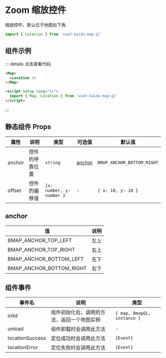 # Zoom 缩放控件

缩放控件，默认位于地图右下角

```ts
import { Location } from 'vue3-baidu-map-gl'
```

## 组件示例

<div>
  <Map>
    <Location @onLocationSuccess="handleSuccess" @onLocationError="handleSuccess"/>
  </Map>
</div>

<script setup>
  function handleSuccess(e){
    console.log(e)
  }
</script>

::: details 点击查看代码

<!-- prettier-ignore -->
```html
<Map>
  <Location />
</Map>

<script setup lang="ts">
  import { Map, Location } from 'vue3-baidu-map-gl'
</script>
```

:::

## 静态组件 Props

| 属性   | 说明           | 类型                      | 可选值            | 默认值                     |
| ------ | -------------- | ------------------------- | ----------------- | -------------------------- |
| anchor | 控件的停靠位置 | `string`                  | [anchor](#anchor) | `BMAP_ANCHOR_BOTTOM_RIGHT` |
| offset | 控件的偏移值   | `{x: number, y: number }` | -                 | `{ x: 18, y: 18 }`         |

## anchor

| 值                       | 说明 |
| ------------------------ | ---- |
| BMAP_ANCHOR_TOP_LEFT     | 左上 |
| BMAP_ANCHOR_TOP_RIGHT    | 右上 |
| BMAP_ANCHOR_BOTTOM_LEFT  | 左下 |
| BMAP_ANCHOR_BOTTOM_RIGHT | 右下 |

## 组件事件

| 事件名          | 说明                                       | 类型                        |
| --------------- | ------------------------------------------ | --------------------------- |
| initd           | 组件初始化后，调用的方法，返回一个地图实例 | `{ map, BmapGL, instance }` |
| unload          | 组件卸载时会调用此方法                     | -                           |
| locationSuccess <Badge type="tip" text="^0.0.39" /> | 定位成功时会调用此方法                     | `{Event}`                   |
| locationError <Badge type="tip" text="^0.0.39" />  | 定位失败时会调用此方法                     | `{Event}`                   |
